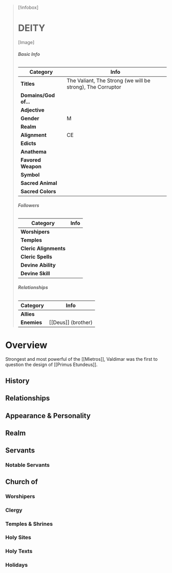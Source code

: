 > [!infobox]
> # **DEITY**
> [Image]
> ###### **Basic Info**
> | **Category** | **Info** |
> | ---- | ---- |
> | **Titles** | The Valiant, The Strong (we will be strong), The Corruptor |
> | **Domains/God of...** |  |
> | **Adjective** |  |
> | **Gender** | M |
> | **Realm** |  |
> | **Alignment** | CE |
> | **Edicts** |  |
> | **Anathema** |  |
> | **Favored Weapon** |  |
> | **Symbol** |  |
> | **Sacred Animal** |  |
> | **Sacred Colors** |  |
> ###### **Followers**
> | **Category** | **Info** |
> | ---- | ---- |
> | **Worshipers** |  |
> | **Temples** |  |
> | **Cleric Alignments** |  |
> | **Cleric Spells** |  |
> | **Devine Ability** |  |
> | **Devine Skill** |  |
> ###### **Relationships**
> | **Category** | **Info** |
> | ---- | ---- |
> | **Allies** |  |
> | **Enemies** | [[Deus]] (brother) |

# Overview
Strongest and most powerful of the [[Mietros]], Valdimar was the first to question the design of [[Primus Etundeus]]. 
## History

## Relationships

## Appearance & Personality

## Realm

## Servants

### Notable Servants

## Church of 

### Worshipers

### Clergy 

### Temples & Shrines

### Holy Sites

### Holy Texts

### Holidays



